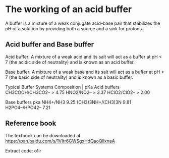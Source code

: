# The working of an acid buffer

A buffer is a mixture of a weak conjugate acid–base pair that stabilizes the pH of a solution by providing both a source and a sink for protons.

## Acid buffer and Base buffer

Acid buffer: A mixture of a weak acid and its salt will act as a buffer at pH < 7 (the acidic side of neutrality) and is known as an acid buffer. 

Base buffer: A mixture of a weak base and its salt will act as a buffer at pH > 7 (the basic side of neutrality) and is known as a basic buffer. 

Typical Buffer Systems
Composition                    |                                  pKa
Acid buffers
CH3COOH/CH3CO2–                >                                4.75
HNO2/NO2–                      >                               3.37
HClO2/ClO2–                    >                               2.00

Base buffers                                                    pka
NH4+/NH3                                                       9.25
(CH3)3NH+/(CH3)3N                                              9.81
H2PO4–/HPO42–                                                  7.21

## Reference book

The textbook can be downloaded at https://pan.baidu.com/s/1VItr6GWSgxHdQaoQllxnaA 

Extract code: o1ir
